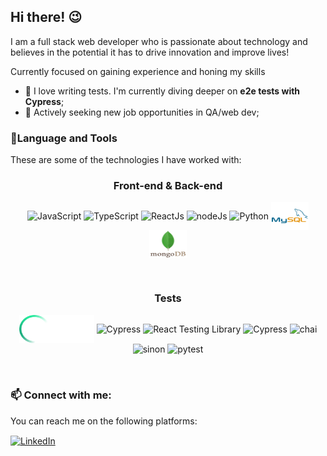 ## Hi there! 😉
I am a full stack web developer who is passionate about technology and believes in the potential it has to drive innovation and improve lives! 

Currently focused on gaining experience and honing my skills
- 🧪 I love writing tests. I'm currently diving deeper on **e2e tests with Cypress**;
- 👔 Actively seeking new job opportunities in QA/web dev;

### 📜Language and Tools
These are some of the technologies I have worked with:

  <div>
	  <h3 align="center"> Front-end & Back-end </h3>
      <p align="center"> 
      <img align="center" alt="JavaScript" height="45" width="60" src="https://cdn.jsdelivr.net/gh/devicons/devicon/icons/javascript/javascript-original.svg" />
      <img align="center" alt="TypeScript" height="45" width="60" src="https://cdn.jsdelivr.net/gh/devicons/devicon/icons/typescript/typescript-original.svg" />
      <img align="center" alt="ReactJs" height="45" width="60" 
      src="https://cdn.jsdelivr.net/gh/devicons/devicon/icons/react/react-original-wordmark.svg" />
      <img align="center" alt="nodeJs" height="45" width="60"
      src="https://cdn.jsdelivr.net/gh/devicons/devicon/icons/nodejs/nodejs-original.svg" />
      <img align="center" alt="Python" height="45" width="60" src="https://cdn.jsdelivr.net/gh/devicons/devicon/icons/python/python-original-wordmark.svg" />
      <img align="center" alt="mysql" height="45" width="60"
      src="https://raw.githubusercontent.com/devicons/devicon/master/icons/mysql/mysql-original-wordmark.svg" />
      <img align="center" alt="mongodb" height="45" width="60"
      src="https://raw.githubusercontent.com/devicons/devicon/master/icons/mongodb/mongodb-original-wordmark.svg" />
    </p>
    <br>
    <h3 align="center"> Tests </h3>
      <p align="center">
      <img  align="center" alt="Cypress" height="45" width="120"
      src="https://raw.githubusercontent.com/cypress-io/cypress/develop/assets/cypress-logo-dark.png" />
      <img align="center" alt="Cypress" height="45" width="60" src="https://cdn.jsdelivr.net/gh/devicons/devicon/icons/jest/jest-plain.svg" />
      <img align="center" alt="React Testing Library" height="45" width="60"
      src="https://testing-library.com/img/octopus-128x128.png"/>
      <img align="center" alt="Cypress" height="45" width="60" src="https://cdn.jsdelivr.net/gh/devicons/devicon/icons/mocha/mocha-plain.svg" />
      <img align="center" alt="chai" height="45" width="60"
      src="https://www.vectorlogo.zone/logos/chaijs/chaijs-icon.svg" />
      <img align="center" alt="sinon" height="45" width="45"
      src="https://sinonjs.org/assets/images/logo.png"  />  
      <img align="center" alt="pytest" height="45" width="60"
      src="https://cdn.jsdelivr.net/gh/devicons/devicon/icons/pytest/pytest-original-wordmark.svg"  />
    </p>
    <br>
    </div>

### 📫 Connect with me:
You can reach me on the following platforms:
<div>
   <a href="https://www.linkedin.com/in/thiagomota-dev/" target="_blank"><img align="center" alt="LinkedIn" height="45" width="60" src="https://cdn.jsdelivr.net/gh/devicons/devicon/icons/linkedin/linkedin-original.svg">
  <!-- <a href="https://www.discordapp.com/users/fivell" target="_blank"><img align="center" alt="Discord" height="45" width="60" src="https://assets-global.website-files.com/6257adef93867e50d84d30e2/636e0a69f118df70ad7828d4_icon_clyde_blurple_RGB.svg"> -->
</div>
<br>
